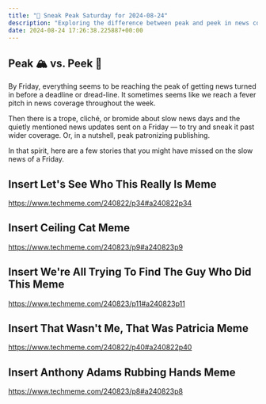 ```yaml
---
title: "🔮 Sneak Peak Saturday for 2024-08-24"
description: "Exploring the difference between peak and peek in news coverage with a roundup of Friday's 'quietly mentioned' stories."
date: 2024-08-24 17:26:38.225887+00:00
---
```


<!-- buttondown-editor-mode: plaintext --><h2 style="text-align: start">Peak 🏔️ vs. Peek 👀</h2><p style="text-align: start">By Friday, everything seems to be reaching the peak of getting news turned in before a deadline or dread-line. It sometimes seems like we reach a fever pitch in news coverage throughout the week.</p><p style="text-align: start">Then there is a trope, cliché, or bromide about slow news days and the quietly mentioned news updates sent on a Friday — to try and sneak it past wider coverage. Or, in a nutshell, peak patronizing publishing.</p><p style="text-align: start">In that spirit, here are a few stories that you might have missed on the slow news of a Friday.</p><h2>Insert Let's See Who This Really Is Meme</h2><p><a target="_blank" rel="noopener noreferrer nofollow" href="https://www.techmeme.com/240822/p34#a240822p34">https://www.techmeme.com/240822/p34#a240822p34</a></p><h2>Insert Ceiling Cat Meme</h2><p><a target="_blank" rel="noopener noreferrer nofollow" href="https://www.techmeme.com/240823/p9#a240823p9">https://www.techmeme.com/240823/p9#a240823p9</a></p><h2>Insert We're All Trying To Find The Guy Who Did This Meme</h2><p><a target="_blank" rel="noopener noreferrer nofollow" href="https://www.techmeme.com/240823/p11#a240823p11">https://www.techmeme.com/240823/p11#a240823p11</a></p><h2>Insert That Wasn't Me, That Was Patricia Meme</h2><p><a target="_blank" rel="noopener noreferrer nofollow" href="https://www.techmeme.com/240822/p40#a240822p40">https://www.techmeme.com/240822/p40#a240822p40</a></p><h2>Insert Anthony Adams Rubbing Hands Meme</h2><p><a target="_blank" rel="noopener noreferrer nofollow" href="https://www.techmeme.com/240823/p8#a240823p8">https://www.techmeme.com/240823/p8#a240823p8</a></p><p></p><p></p><p></p><p></p>